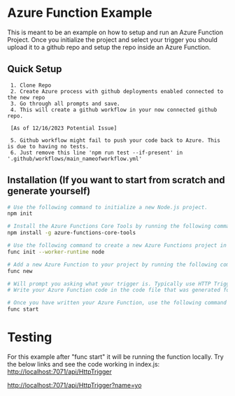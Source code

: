 # Azure Function Example

This is meant to be an example on how to setup and run an Azure Function Project. 
Once you initialize the project and select your trigger you should upload it to a github repo and setup the repo inside an Azure Function.

## Quick Setup
```
 1. Clone Repo
 2. Create Azure process with github deployments enabled connected to the new repo
 3. Go through all prompts and save.
 4. This will create a github workflow in your now connected github repo.

 [As of 12/16/2023 Potential Issue]

 5. Github workflow might fail to push your code back to Azure. This is due to having no tests.
 6. Just remove this line 'npm run test --if-present' in '.github/workflows/main_nameofworkflow.yml'
```

## Installation (If you want to start from scratch and generate yourself)

```bash
# Use the following command to initialize a new Node.js project.
npm init

# Install the Azure Functions Core Tools by running the following command in the Terminal window.
npm install -g azure-functions-core-tools

# Use the following command to create a new Azure Functions project in your project folder
func init --worker-runtime node

# Add a new Azure Function to your project by running the following command in the Terminal window
func new

# Will prompt you asking what your trigger is. Typically use HTTP Trigger, and then follow the prompts to create the function.
# Write your Azure Function code in the code file that was generated for the function (Project Name/index.js

# Once you have written your Azure Function, use the following command to test it locally
func start
```

# Testing

For this example after "func start" it will be running the function locally.
Try the below links and see the code working in index.js:
[http://localhost:7071/api/HttpTrigger](http://localhost:7071/api/HttpTrigger)

[http://localhost:7071/api/HttpTrigger?name=yo](http://localhost:7071/api/HttpTrigger?name=yo)
